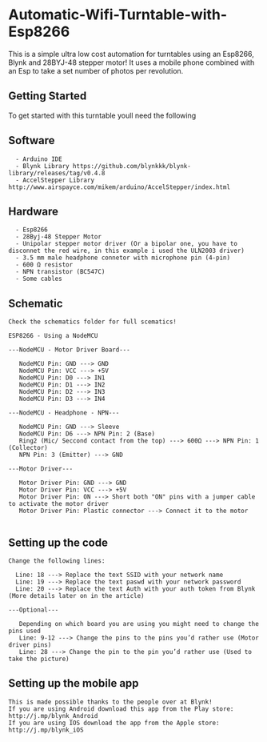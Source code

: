 # Automatic-Wifi-Turntable-with-Esp8266
This is a simple ultra low cost automation for turntables using an Esp8266, Blynk and 28BYJ-48 stepper motor! It uses a mobile phone combined with an Esp to take a set number of photos per revolution.

## Getting Started

To get started with this turntable youll need the following

## Software
```
  - Arduino IDE
  - Blynk Library https://github.com/blynkkk/blynk-library/releases/tag/v0.4.8
  - AccelStepper Library http://www.airspayce.com/mikem/arduino/AccelStepper/index.html
  ```
  
## Hardware
```
  - Esp8266
  - 28Byj-48 Stepper Motor
  - Unipolar stepper motor driver (Or a bipolar one, you have to disconnet the red wire, in this example i used the ULN2003 driver)
  - 3.5 mm male headphone connetor with microphone pin (4-pin)
  - 600 Ω resistor
  - NPN transistor (BC547C)
  - Some cables
```

## Schematic
```
Check the schematics folder for full scematics!

ESP8266 - Using a NodeMCU

---NodeMCU - Motor Driver Board---
    
   NodeMCU Pin: GND ---> GND
   NodeMCU Pin: VCC ---> +5V
   NodeMCU Pin: D0 ---> IN1
   NodeMCU Pin: D1 ---> IN2
   NodeMCU Pin: D2 ---> IN3
   NodeMCU Pin: D3 ---> IN4
 
---NodeMCU - Headphone - NPN---
  
   NodeMCU Pin: GND ---> Sleeve
   NodeMCU Pin: D6 ---> NPN Pin: 2 (Base)
   Ring2 (Mic/ Seccond contact from the top) ---> 600Ω ---> NPN Pin: 1 (Collector)
   NPN Pin: 3 (Emitter) ---> GND
   
---Motor Driver---
   
   Motor Driver Pin: GND ---> GND
   Motor Driver Pin: VCC ---> +5V
   Motor Driver Pin: ON ---> Short both "ON" pins with a jumper cable to activate the motor driver
   Motor Driver Pin: Plastic connector ---> Connect it to the motor 
   
```
## Setting up the code
```
Change the following lines:

  Line: 18 ---> Replace the text SSID with your network name
  Line: 19 ---> Replace the text paswd with your network password
  Line: 20 ---> Replace the text Auth with your auth token from Blynk (More details later on in the article)
  
---Optional---

   Depending on which board you are using you might need to change the pins used
   Line: 9-12 ---> Change the pins to the pins you’d rather use (Motor driver pins)
   Line: 28 ---> Change the pin to the pin you’d rather use (Used to take the picture)
```
## Setting up the mobile app
```
This is made possible thanks to the people over at Blynk!
If you are using Android download this app from the Play store: http://j.mp/blynk_Android
If you are using IOS download the app from the Apple store: http://j.mp/blynk_iOS










```
